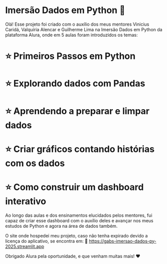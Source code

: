 # Imersão Dados em Python :rocket:

Olá! Esse projeto foi criado com o auxílio dos meus mentores Vinicius Caridá, Valquíria Alencar e Guilherme Lima na Imersão Dados em Python da plataforma Alura, onde em 5 aulas foram introduzidos os temas:
# :star: Primeiros Passos em Python
# :star: Explorando dados com Pandas
# :star: Aprendendo a preparar e limpar dados
# :star: Criar gráficos contando histórias com os dados
# :star: Como construir um dashboard interativo

Ao longo das aulas e dos ensinamentos elucidados pelos mentores, fui capaz de criar esse dashboard com o auxílio deles e avançar nos meus estudos de Python e agora na área de dados também.

O site onde hospedei meu projeto, caso não tenha expirado devido a licença do aplicativo, se encontra em: :rocket: https://gabs-imersao-dados-py-2025.streamlit.app

Obrigado Alura pela oportunidade, e que venham muitas mais! :heart:
